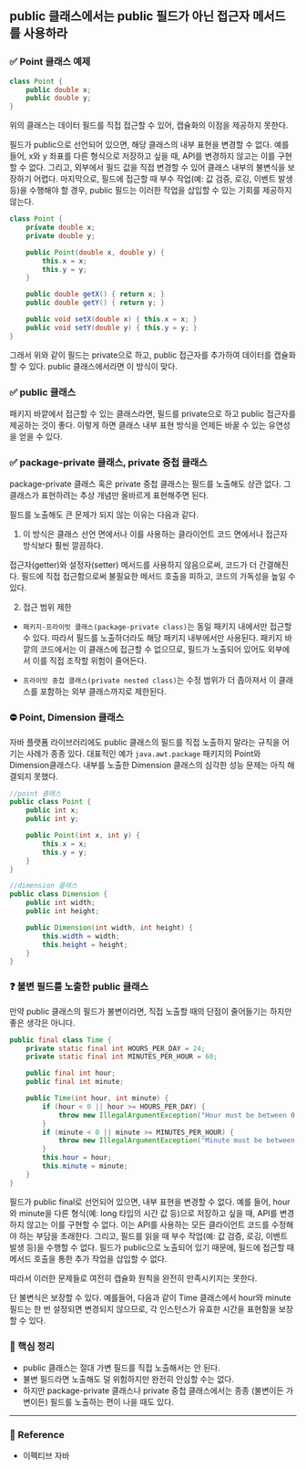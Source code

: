 ## public 클래스에서는 public 필드가 아닌 접근자 메서드를 사용하라

### ✅ Point 클래스 예제
```java
class Point {
    public double x;
    public double y;
}
```
위의 클래스는 데이터 필드를 직접 접근할 수 있어, 캡슐화의 이점을 제공하지 못한다.

필드가 public으로 선언되어 있으면, 해당 클래스의 내부 표현을 변경할 수 없다. 예를 들어, x와 y 좌표를 다른 형식으로 저장하고 싶을 때, API를 변경하지 않고는 이를 구현할 수 없다.
그리고, 외부에서 필드 값을 직접 변경할 수 있어 클래스 내부의 불변식을 보장하기 어렵다.
마지막으로, 필드에 접근할 때 부수 작업(예: 값 검증, 로깅, 이벤트 발생 등)을 수행해야 할 경우, public 필드는 이러한 작업을 삽입할 수 있는 기회를 제공하지 않는다.

```java
class Point {
    private double x;
    private double y;

    public Point(double x, double y) {
        this.x = x;
        this.y = y;
    }

    public double getX() { return x; }
    public double getY() { return y; }

    public void setX(double x) { this.x = x; }
    public void setY(double y) { this.y = y; }
}
```

그래서 위와 같이 필드는 private으로 하고, public 접근자를 추가하여 데이터를 캡슐화할 수 있다.
public 클래스에서라면 이 방식이 맞다.

### ✅ public 클래스

패키지 바깥에서 접근할 수 있는 클래스라면, 필드를 private으로 하고 public 접근자를 제공하는 것이 좋다.
이렇게 하면 클래스 내부 표현 방식을 언제든 바꿀 수 있는 유연성을 얻을 수 있다.


### ✅ package-private 클래스, private 중첩 클래스
package-private 클래스 혹은 private 중첩 클래스는 필드를 노출해도 상관 없다.
그 클래스가 표현하려는 추상 개념만 올바르게 표현해주면 된다.

필드를 노출해도 큰 문제가 되지 않는 이유는 다음과 같다.

1. 이 방식은 클래스 선언 면에서나 이를 사용하는 클라이언트 코드 면에서나 접근자 방식보다 훨씬 깔끔하다.

접근자(getter)와 설정자(setter) 메서드를 사용하지 않음으로써, 코드가 더 간결해진다. 
필드에 직접 접근함으로써 불필요한 메서드 호출을 피하고, 코드의 가독성을 높일 수 있다.

2. 접근 범위 제한

- `패키지-프라이빗 클래스(package-private class)`는 동일 패키지 내에서만 접근할 수 있다.
따라서 필드를 노출하더라도 해당 패키지 내부에서만 사용된다. 
패키지 바깥의 코드에서는 이 클래스에 접근할 수 없으므로, 필드가 노출되어 있어도 외부에서 이를 직접 조작할 위험이 줄어든다.

- `프라이빗 중첩 클래스(private nested class)`는 수정 범위가 더 좁아져서 이 클래스를 포함하는 외부 클래스까지로 제한된다.

### ⛔ Point, Dimension 클래스

자바 플랫폼 라이브러리에도 public 클래스의 필드를 직접 노출하지 말라는 규칙을 어기는 사례가 종종 있다.
대표적인 예가 `java.awt.package` 패키지의 Point와 Dimension클래스다.
내부를 노출한 Dimension 클래스의 심각한 성능 문제는 아직 해결되지 못했다.

```java
//point 클래스
public class Point {
    public int x;
    public int y;

    public Point(int x, int y) {
        this.x = x;
        this.y = y;
    }
}

```

```java
//dimension 클래스
public class Dimension {
    public int width;
    public int height;

    public Dimension(int width, int height) {
        this.width = width;
        this.height = height;
    }
}

```

### ❓ 불변 필드를 노출한 public 클래스
만약 public 클래스의 필드가 불변이라면, 직접 노출할 때의 단점이 줄어들기는 하지만 좋은 생각은 아니다.

```java
public final class Time {
    private static final int HOURS_PER_DAY = 24;
    private static final int MINUTES_PER_HOUR = 60;

    public final int hour;
    public final int minute;

    public Time(int hour, int minute) {
        if (hour < 0 || hour >= HOURS_PER_DAY) {
            throw new IllegalArgumentException("Hour must be between 0 and 23");
        }
        if (minute < 0 || minute >= MINUTES_PER_HOUR) {
            throw new IllegalArgumentException("Minute must be between 0 and 59");
        }
        this.hour = hour;
        this.minute = minute;
    }
}

```

필드가 public final로 선언되어 있으면, 내부 표현을 변경할 수 없다.
예를 들어, hour와 minute을 다른 형식(예: long 타입의 시간 값 등)으로 저장하고 싶을 때, API를 변경하지 않고는 이를 구현할 수 없다.
이는 API를 사용하는 모든 클라이언트 코드를 수정해야 하는 부담을 초래한다.
그리고,
필드를 읽을 때 부수 작업(예: 값 검증, 로깅, 이벤트 발생 등)을 수행할 수 없다. 필드가 public으로 노출되어 있기 때문에, 필드에 접근할 때 메서드 호출을 통한 추가 작업을 삽입할 수 없다.

따라서 이러한 문제들로 여전히 캡슐화 원칙을 완전히 만족시키지는 못한다.

단 불변식은 보장할 수 있다. 예를들어, 다음과 같이 Time 클래스에서 hour와 minute 필드는 한 번 설정되면 변경되지 않으므로, 
각 인스턴스가 유효한 시간을 표현함을 보장할 수 있다.



### 📌 핵심 정리
- public 클래스는 절대 가변 필드를 직접 노출해서는 안 된다.
- 불변 필드라면 노출해도 덜 위험하지만 완전히 안심할 수는 없다.
- 하지만 package-private 클래스나 private 중첩 클래스에서는 종종 (불변이든 가변이든) 필드를 노출하는 편이 나을 때도 있다.


---

### 📌 Reference
- 이펙티브 자바


